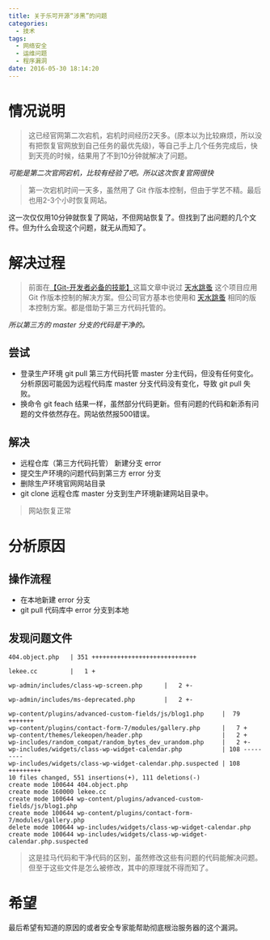 ```yaml
---
title: 关于乐可开源“涉黑”的问题
categories:
  - 技术
tags:
  - 网络安全
  - 运维问题
  - 程序漏洞
date: 2016-05-30 18:14:20
---
```

# 情况说明
> 这已经官网第二次宕机，宕机时间经历2天多。(原本以为比较麻烦，所以没有把恢复官网放到自己任务的最优先级)，等自己手上几个任务完成后，快到天亮的时候，结果用了不到10分钟就解决了问题。  

*可能是第二次官网宕机，比较有经验了吧。所以这次恢复官网很快*  

>第一次宕机时间一天多，虽然用了 Git 作版本控制，但由于学艺不精。最后也用2-3个小时恢复网站。

这一次仅仅用10分钟就恢复了网站，不但网站恢复了。但找到了出问题的几个文件。但为什么会现这个问题，就无从而知了。

# 解决过程
> 前面在[【Git-开发者必备的技能】](http://lekeopen.com/2016/04/Git-%E5%BC%80%E5%8F%91%E8%80%85%E5%BF%85%E5%A4%87%E7%9A%84%E6%8A%80%E8%83%BD/)这篇文章中说过 [天水跳蚤](http://wwww.tsflea.com) 这个项目应用 Git 作版本控制的解决方案。但公司官方基本也使用和 [天水跳蚤](http://www.tsflea.com) 相同的版本控制方案。都是借助于第三方代码托管的。

*所以第三方的 master 分支的代码是干净的。*

## 尝试
* 登录生产环境 git pull 第三方代码托管 master 分主代码，但没有任何变化。 分析原因可能因为远程代码库 master 分支代码没有变化，导致 git pull 失败。
* 换命令 git feach 结果一样，虽然部分代码更新。但有问题的代码和新添有问题的文件依然存在。网站依然报500错误。

## 解决
* 远程仓库（第三方代码托管） 新建分支 error
* 提交生产环境的问题代码到第三方 error 分支
* 删除生产环境官网网站目录
* git clone 远程仓库 master 分支到生产环境新建网站目录中。
> 网站恢复正常

# 分析原因 #
## 操作流程
* 在本地新建 error 分支
* git pull 代码库中 error 分支到本地

## 发现问题文件

```
404.object.php   | 351 +++++++++++++++++++++++++++++

lekee.cc         |   1 +

wp-admin/includes/class-wp-screen.php      |   2 +-

wp-admin/includes/ms-deprecated.php        |   2 +-

wp-content/plugins/advanced-custom-fields/js/blog1.php     |  79 +++++++
wp-content/plugins/contact-form-7/modules/gallery.php      |   7 +
wp-content/themes/lekeopen/header.php                      |   2 +
wp-includes/random_compat/random_bytes_dev_urandom.php     |   2 +-
wp-includes/widgets/class-wp-widget-calendar.php           | 108 ---------  
wp-includes/widgets/class-wp-widget-calendar.php.suspected | 108 +++++++++  
10 files changed, 551 insertions(+), 111 deletions(-)
create mode 100644 404.object.php
create mode 160000 lekee.cc
create mode 100644 wp-content/plugins/advanced-custom-fields/js/blog1.php
create mode 100644 wp-content/plugins/contact-form-7/modules/gallery.php
delete mode 100644 wp-includes/widgets/class-wp-widget-calendar.php
create mode 100644 wp-includes/widgets/class-wp-widget-calendar.php.suspected
```  

> 这是挂马代码和干净代码的区别，虽然修改这些有问题的代码能解决问题。  
但至于这些文件是怎么被修改，其中的原理就不得而知了。

# 希望
最后希望有知道的原因的或者安全专家能帮助彻底根治服务器的这个漏洞。
